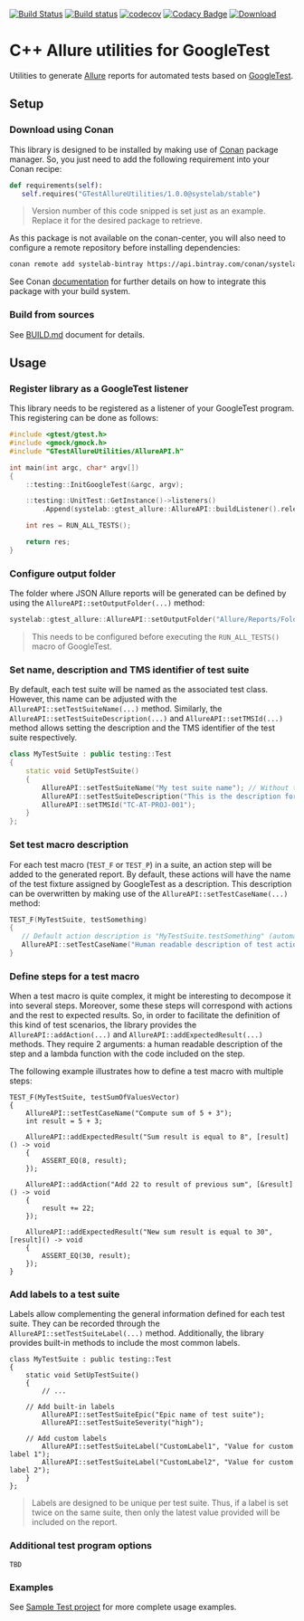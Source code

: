 [![Build Status](https://travis-ci.org/systelab/cpp-gtest-allure-utilities.svg?branch=master)](https://travis-ci.org/systelab/cpp-gtest-allure-utilities)
[![Build status](https://ci.appveyor.com/api/projects/status/srstqtis5eoo3y1r?svg=true)](https://ci.appveyor.com/project/systelab/cpp-gtest-allure-utilities)
[![codecov](https://codecov.io/gh/systelab/cpp-gtest-allure-utilities/branch/master/graph/badge.svg)](https://codecov.io/gh/systelab/cpp-gtest-allure-utilities)
[![Codacy Badge](https://api.codacy.com/project/badge/Grade/e741aa9726794fe182f2629a31df5deb)](https://www.codacy.com/app/joaquimvila/cpp-gtest-allure-utilities?utm_source=github.com&amp;utm_medium=referral&amp;utm_content=systelab/cpp-gtest-allure-utilities&amp;utm_campaign=Badge_Grade)
[![Download](https://api.bintray.com/packages/systelab/conan/GTestAllureUtilities:systelab/images/download.svg)](https://bintray.com/systelab/conan/GTestAllureUtilities:systelab/_latestVersion)


# C++ Allure utilities for GoogleTest

Utilities to generate [Allure](http://allure.qatools.ru/) reports for automated tests based on [GoogleTest](https://github.com/google/googletest).


## Setup

### Download using Conan

This library is designed to be installed by making use of [Conan](https://conan.io/) package manager. So, you just need to add the following requirement into your Conan recipe:

```python
def requirements(self):
   self.requires("GTestAllureUtilities/1.0.0@systelab/stable")
```

> Version number of this code snipped is set just as an example. Replace it for the desired package to retrieve.

As this package is not available on the conan-center, you will also need to configure a remote repository before installing dependencies:

```bash
conan remote add systelab-bintray https://api.bintray.com/conan/systelab/conan 
```

See Conan [documentation](https://docs.conan.io/en/latest/) for further details on how to integrate this package with your build system.


### Build from sources

See [BUILD.md](BUILD.md) document for details.


## Usage

### Register library as a GoogleTest listener

This library needs to be registered as a listener of your GoogleTest program. This registering can be done as follows:

```cpp
#include <gtest/gtest.h>
#include <gmock/gmock.h>
#include "GTestAllureUtilities/AllureAPI.h"

int main(int argc, char* argv[])
{
	::testing::InitGoogleTest(&argc, argv);

	::testing::UnitTest::GetInstance()->listeners()
		.Append(systelab::gtest_allure::AllureAPI::buildListener().release());

	int res = RUN_ALL_TESTS();

	return res;
}
```


### Configure output folder

The folder where JSON Allure reports will be generated can be defined by using the `AllureAPI::setOutputFolder(...)` method:

```cpp
systelab::gtest_allure::AllureAPI::setOutputFolder("Allure/Reports/Folder");
```
> This needs to be configured before executing the `RUN_ALL_TESTS()` macro of GoogleTest.


### Set name, description and TMS identifier of test suite

By default, each test suite will be named as the associated test class. However, this name can be adjusted with the `AllureAPI::setTestSuiteName(...)` method. Similarly, the `AllureAPI::setTestSuiteDescription(...)` and `AllureAPI::setTMSId(...)` method allows setting the description and the TMS identifier of the test suite respectively.

```cpp
class MyTestSuite : public testing::Test
{
    static void SetUpTestSuite()
    {
        AllureAPI::setTestSuiteName("My test suite name"); // Without this line, test suite name would be "MyTestSuite"
        AllureAPI::setTestSuiteDescription("This is the description for the MyTestSuite");
        AllureAPI::setTMSId("TC-AT-PROJ-001");
    }
};
```


### Set test macro description

For each test macro (`TEST_F` or `TEST_P`) in a suite, an action step will be added to the generated report. By default, these actions will have the name of the test fixture assigned by GoogleTest as a description. This description can be overwritten by making use of the `AllureAPI::setTestCaseName(...)` method:

```cpp
TEST_F(MyTestSuite, testSomething)
{
   // Default action description is "MyTestSuite.testSomething" (automatically assigned by GoogleTest)
   AllureAPI::setTestCaseName("Human readable description of test action");
}
```


### Define steps for a test macro

When a test macro is quite complex, it might be interesting to decompose it into several steps. Moreover, some these steps will correspond with actions and the rest to expected results. So, in order to facilitate the definition of this kind of test scenarios, the library provides the `AllureAPI::addAction(...)` and `AllureAPI::addExpectedResult(...)` methods. They require 2 arguments: a human readable description of the step and a lambda function with the code included on the step.

The following example illustrates how to define a test macro with multiple steps:

```
TEST_F(MyTestSuite, testSumOfValuesVector)
{
    AllureAPI::setTestCaseName("Compute sum of 5 + 3");
    int result = 5 + 3;
   
    AllureAPI::addExpectedResult("Sum result is equal to 8", [result]() -> void
    {
        ASSERT_EQ(8, result);
    });
    
    AllureAPI::addAction("Add 22 to result of previous sum", [&result]() -> void
    {
        result += 22;
    });
    
    AllureAPI::addExpectedResult("New sum result is equal to 30", [result]() -> void
    {
        ASSERT_EQ(30, result);
    }); 
}
```


### Add labels to a test suite

Labels allow complementing the general information defined for each test suite. They can be recorded through the `AllureAPI::setTestSuiteLabel(...)` method. Additionally, the library provides built-in methods to include the most common labels. 

```
class MyTestSuite : public testing::Test
{
    static void SetUpTestSuite()
    {
    	// ...
	
	// Add built-in labels
        AllureAPI::setTestSuiteEpic("Epic name of test suite");
        AllureAPI::setTestSuiteSeverity("high");
	
	// Add custom labels
        AllureAPI::setTestSuiteLabel("CustomLabel1", "Value for custom label 1");
        AllureAPI::setTestSuiteLabel("CustomLabel2", "Value for custom label 2");
    }
};
```

> Labels are designed to be unique per test suite. Thus, if a label is set twice on the same suite, then only the latest value provided will be included on the report.

### Additional test program options

```
TBD
```

### Examples

See [Sample Test project](test/SampleTestProject) for more complete usage examples.

